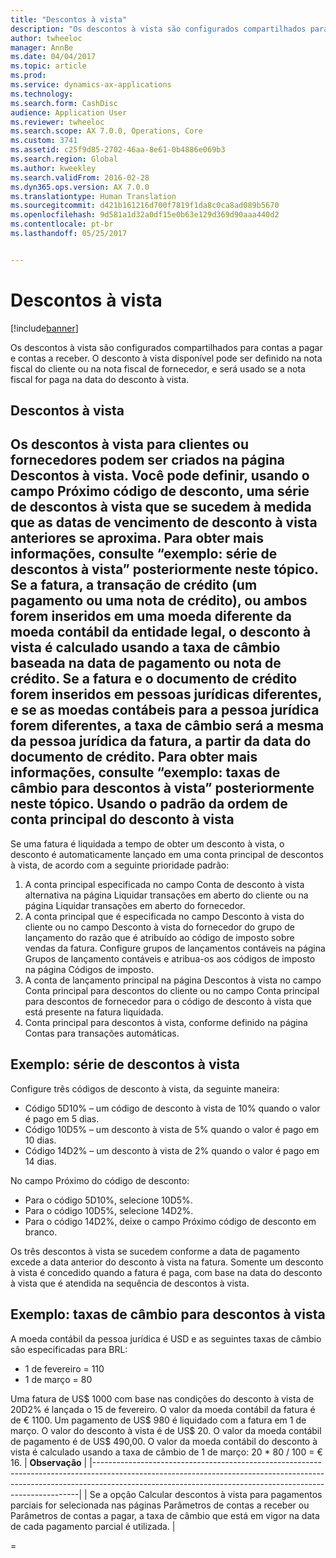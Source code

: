 ```yaml
---
title: "Descontos à vista"
description: "Os descontos à vista são configurados compartilhados para contas a pagar e contas a receber.  O desconto à vista disponível pode ser definido na nota fiscal do cliente ou na nota fiscal de fornecedor, e será usado se a nota fiscal for paga na data do desconto à vista."
author: twheeloc
manager: AnnBe
ms.date: 04/04/2017
ms.topic: article
ms.prod: 
ms.service: dynamics-ax-applications
ms.technology: 
ms.search.form: CashDisc
audience: Application User
ms.reviewer: twheeloc
ms.search.scope: AX 7.0.0, Operations, Core
ms.custom: 3741
ms.assetid: c25f9d85-2702-46aa-8e61-0b4886e069b3
ms.search.region: Global
ms.author: kweekley
ms.search.validFrom: 2016-02-28
ms.dyn365.ops.version: AX 7.0.0
ms.translationtype: Human Translation
ms.sourcegitcommit: d421b161216d700f7819f1da8c0ca8ad089b5670
ms.openlocfilehash: 9d581a1d32a0df15e0b63e129d369d90aaa440d2
ms.contentlocale: pt-br
ms.lasthandoff: 05/25/2017


---
```


# <a name="cash-discounts"></a>Descontos à vista

[!include[banner](../includes/banner.md)]


Os descontos à vista são configurados compartilhados para contas a pagar e contas a receber.  O desconto à vista disponível pode ser definido na nota fiscal do cliente ou na nota fiscal de fornecedor, e será usado se a nota fiscal for paga na data do desconto à vista. 

<a name="cash-discounts"></a>Descontos à vista
--------------

Os descontos à vista para clientes ou fornecedores podem ser criados na página Descontos à vista. Você pode definir, usando o campo Próximo código de desconto, uma série de descontos à vista que se sucedem à medida que as datas de vencimento de desconto à vista anteriores se aproxima. Para obter mais informações, consulte “exemplo: série de descontos à vista” posteriormente neste tópico. Se a fatura, a transação de crédito (um pagamento ou uma nota de crédito), ou ambos forem inseridos em uma moeda diferente da moeda contábil da entidade legal, o desconto à vista é calculado usando a taxa de câmbio baseada na data de pagamento ou nota de crédito. Se a fatura e o documento de crédito forem inseridos em pessoas jurídicas diferentes, e se as moedas contábeis para a pessoa jurídica forem diferentes, a taxa de câmbio será a mesma da pessoa jurídica da fatura, a partir da data do documento de crédito. Para obter mais informações, consulte “exemplo: taxas de câmbio para descontos à vista” posteriormente neste tópico.
Usando o padrão da ordem de conta principal do desconto à vista
----------------------------------------------

Se uma fatura é liquidada a tempo de obter um desconto à vista, o desconto é automaticamente lançado em uma conta principal de descontos à vista, de acordo com a seguinte prioridade padrão:
1.  A conta principal especificada no campo Conta de desconto à vista alternativa na página Liquidar transações em aberto do cliente ou na página Liquidar transações em aberto do fornecedor.
2.  A conta principal que é especificada no campo Desconto à vista do cliente ou no campo Desconto à vista do fornecedor do grupo de lançamento do razão que é atribuído ao código de imposto sobre vendas da fatura. Configure grupos de lançamentos contáveis na página Grupos de lançamento contáveis e atribua-os aos códigos de imposto na página Códigos de imposto.
3.  A conta de lançamento principal na página Descontos à vista no campo Conta principal para descontos do cliente ou no campo Conta principal para descontos de fornecedor para o código de desconto à vista que está presente na fatura liquidada.
4.  Conta principal para descontos à vista, conforme definido na página Contas para transações automáticas.

## <a name="example-series-of-cash-discounts"></a>Exemplo: série de descontos à vista
Configure três códigos de desconto à vista, da seguinte maneira:
-   Código 5D10% – um código de desconto à vista de 10% quando o valor é pago em 5 dias.
-   Código 10D5% – um desconto à vista de 5% quando o valor é pago em 10 dias.
-   Código 14D2% – um desconto à vista de 2% quando o valor é pago em 14 dias.

No campo Próximo do código de desconto:
-   Para o código 5D10%, selecione 10D5%.
-   Para o código 10D5%, selecione 14D2%.
-   Para o código 14D2%, deixe o campo Próximo código de desconto em branco.

Os três descontos à vista se sucedem conforme a data de pagamento excede a data anterior do desconto à vista na fatura. Somente um desconto à vista é concedido quando a fatura é paga, com base na data do desconto à vista que é atendida na sequência de descontos à vista.

## <a name="example-exchange-rates-for-cash-discounts"></a>Exemplo: taxas de câmbio para descontos à vista
A moeda contábil da pessoa jurídica é USD e as seguintes taxas de câmbio são especificadas para BRL:
-   1 de fevereiro = 110
-   1 de março = 80

Uma fatura de US$ 1000 com base nas condições do desconto à vista de 20D2% é lançada o 15 de fevereiro. O valor da moeda contábil da fatura é de € 1100. Um pagamento de US$ 980 é liquidado com a fatura em 1 de março. O valor do desconto à vista é de US$ 20. O valor da moeda contábil de pagamento é de US$ 490,00. O valor da moeda contábil do desconto à vista é calculado usando a taxa de câmbio de 1 de março: 20 \* 80 / 100 = € 16.
| **Observação**                                                                                                                                                                                                                             |
|--------------------------------------------------------------------------------------------------------------------------------------------------------------------------------------------------------------------------------------|
| Se a opção Calcular descontos à vista para pagamentos parciais for selecionada nas páginas Parâmetros de contas a receber ou Parâmetros de contas a pagar, a taxa de câmbio que está em vigor na data de cada pagamento parcial é utilizada. |

 
=

 




